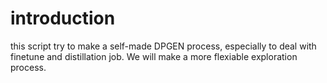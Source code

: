 # introduction
this script try to make a self-made DPGEN process, especially to deal with finetune and distillation job. We will make a more flexiable exploration process.

